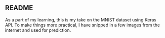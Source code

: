 <h2>README</h2>
As a part of my learning, this is my take on the MNIST dataset using Keras API.
To make things more practical, I have snipped in a few images from the internet and used for prediction.<br>
